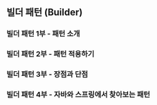 ## 빌더 패턴 (Builder)

### 빌더 패턴 1부 - 패턴 소개

### 빌더 패턴 2부 - 패턴 적용하기

### 빌더 패턴 3부 - 장점과 단점

### 빌더 패턴 4부 - 자바와 스프링에서 찾아보는 패턴
